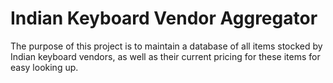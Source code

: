 # Indian Keyboard Vendor Aggregator 

The purpose of this project is to maintain a database of all items stocked by Indian keyboard vendors, as well as their current pricing for these items for easy looking up.
